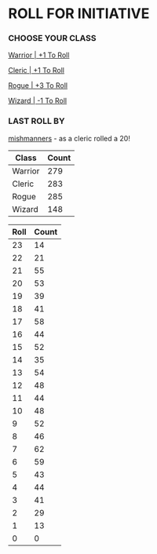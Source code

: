 # ROLL FOR INITIATIVE
### CHOOSE YOUR CLASS

[Warrior | +1 To Roll](https://github.com/benjaminsampica/benjaminsampica/issues/new?title=roll%7Cwarrior&body=Just+click+%27Submit+new+issue%27.)

[Cleric | +1 To Roll](https://github.com/benjaminsampica/benjaminsampica/issues/new?title=roll%7Ccleric&body=Just+click+%27Submit+new+issue%27.)

[Rogue | +3 To Roll](https://github.com/benjaminsampica/benjaminsampica/issues/new?title=roll%7Crogue&body=Just+click+%27Submit+new+issue%27.)

[Wizard | -1 To Roll](https://github.com/benjaminsampica/benjaminsampica/issues/new?title=roll%7Cwizard&body=Just+click+%27Submit+new+issue%27.)
### LAST ROLL BY
[mishmanners](https://www.github.com/mishmanners) - as a cleric rolled a 20!

|Class|Count|
|-|-|
|Warrior|279|
|Cleric|283|
|Rogue|285|
|Wizard|148|

|Roll|Count|
|-|-|
|23|14
|22|21
|21|55
|20|53
|19|39
|18|41
|17|58
|16|44
|15|52
|14|35
|13|54
|12|48
|11|44
|10|48
|9|52
|8|46
|7|62
|6|59
|5|43
|4|44
|3|41
|2|29
|1|13
|0|0
